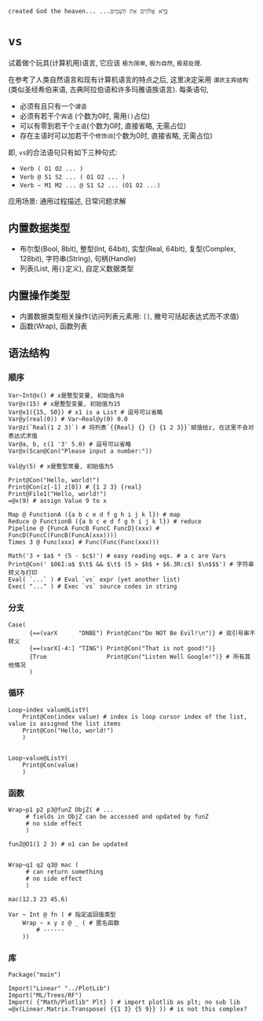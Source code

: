```created God the heaven... ...בָּרָא אֱלֹהִים אֵת הַשָּׁמַיִם```

# `vs`
试着做个玩具(计算机用)语言, 它应该 `极为简单`, `极为自然`, `极易处理`.

在参考了人类自然语言和现有计算机语言的特点之后, 这里决定采用 `谓状主宾结构`(类似圣经希伯来语, 古典阿拉伯语和许多玛雅语族语言).
每条语句, 
- 必须有且只有一个`谓语`
- 必须有若干个`宾语` (个数为0时, 需用`()`占位)
- 可以有零到若干个`主语`(个数为0时, 直接省略, 无需占位)
- 存在主语时可以加若干个`修饰词`(个数为0时, 直接省略, 无需占位)

即, `vs`的合法语句只有如下三种句式:
- `Verb ( O1 O2 ... )`
- `Verb @ S1 S2 ... ( O1 O2 ... )`
- `Verb ~ M1 M2 ... @ S1 S2 ... (O1 O2 ...)`

应用场景: 通用过程描述, 日常问题求解

## 内置数据类型
- 布尔型(Bool, 8bit), 整型(Int, 64bit), 实型(Real, 64bit), 复型(Complex, 128bit), 字符串(String), 句柄(Handle)
- 列表(List, 用`{}`定义), 自定义数据类型

## 内置操作类型
- 内置数据类型相关操作(访问列表元素用: `[]`, 撇号可括起表达式而不求值)
- 函数(Wrap), 函数列表

## 语法结构
### 顺序
```
Var~Int@x() # x是整型变量, 初始值为0
Var@x(15) # x是整型变量, 初始值为15
Var@x1({15, 50}) # x1 is a List # 逗号可以省略
Var@y(real(0)) # Var~Real@y(0) 0.0 
Var@z(`Real(1 2 3)`) # 将列表`{{Real} {} {} {1 2 3}}`赋值给z, 在这里不会对表达式求值
Var@a, b, c(1 '3' 5.0) # 逗号可以省略
Var@x(Scan@Con("Please input a number:"))

Val@y(5) # x是整型常量, 初始值为5

Print@Con("Hello, world!")
Print@Con(z[-1] z[0]) # {1 2 3} {real}
Print@File1("Hello, world!")
=@x(9) # assign Value 9 to x

Map @ FunctionA ({a b c e d f g h i j k l}) # map
Reduce @ FunctionB ({a b c e d f g h i j k l}) # reduce
Pipeline @ {FuncA FuncB FuncC FuncD}(xxx) # FuncD(FuncC(FuncB(FuncA(xxx))))
Times 3 @ Func(xxx) # Func(Func(Func(xxx)))

Math('3 + $a$ * (5 - $c$)') # easy reading eqs. # a c are Vars
Print@Con(' $06I:a$ $\t$ && $\t$ (5 > $b$ + $6.3R:c$) $\n$$$') # 字符串转义与打印
Eval( `...` ) # Eval `vs` expr (yet another list)
Exec( "..." ) # Exec `vs` source codes in string
```

### 分支
```
Case(
      {==(varX      "DNBE") Print@Con("Do NOT Be Evil!\n")} # 双引号串不转义
      {==(varX[-4:] "TING") Print@Con("That is not good!")}
      {True                 Print@Con("Listen Well Google!")} # 所有其他情况
      )
```

### 循环
```
Loop~index value@ListY(
    Print@Con(index value) # index is loop cursor index of the list, value is assigned the list items
    Print@Con("Hello, world!")
    )


Loop~value@ListY(
    Print@Con(value)
    )
```

### 函数
```
Wrap~p1 p2 p3@funZ ObjZ( # ...
     # fields in ObjZ can be accessed and updated by funZ
     # no side effect
     )

funZ@O1(1 2 3) # o1 can be updated


Wrap~q1 q2 q3@ mac (
     # can return something
     # no side effect
     )

mac(12.3 23 45.6)

Var ~ Int @ fn ( # 指定返回值类型
    Wrap ~ x y z @ _ ( # 匿名函数
        # ------
    ))
```

### 库
```
Package("main")

Import("Linear" "../PlotLib")
Import("ML/Trees/RF")
Import( {"Math/Plotlib" Plt} ) # import plotlib as plt; no sub lib
=@x(Linear.Matrix.Transpose( {{1 3} {5 9}} )) # is not this complex?
```
